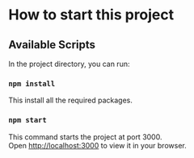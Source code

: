 # How to start this project

## Available Scripts

In the project directory, you can run:

### `npm install`

This install all the required packages.

### `npm start`

This command starts the project at port 3000.\
Open [http://localhost:3000](http://localhost:3000) to view it in your browser.
